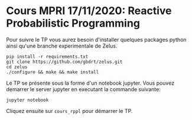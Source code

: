 # Cours MPRI 17/11/2020: Reactive Probabilistic Programming

Pour suivre le TP vous aurez besoin d'installer quelques packages python ainsi qu'une branche experimentale de Zelus.

```
pip install -r requirements.txt
git clone https://github.com/gbdrt/zelus.git
cd zelus
./configure && make && make install
```

Le TP se présente sous la forme d'un notebook jupyter.
Vous pouvez demarrer le server jupyter en executant la commande suivante:

```
jupyter notebook
```

Cliquez ensuite sur `cours_rppl` pour démarrer le TP.